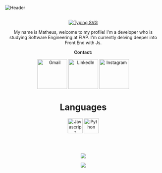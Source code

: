 <!-- Level 3: Add custom code -->

![Header](https://i.imgur.com/XClq6IE.png)
<br>
<br> 

<div align="center">

[![Typing SVG](https://readme-typing-svg.demolab.com?font=Fira+Code&weight=500&size=32&pause=1000&random=false&width=435&lines=Hello+my+name+is+Neli!;Welcome+to+my+perfil)](https://git.io/typing-svg)

</div>


<p align="center"> 
  My name is Matheus, welcome to my profile! I'm a developer who is studying Software Engineering at FIAP.
  I'm currently delving deeper into Front End with Js.

</p>

<p align="center">
  <strong>Contact:</strong>
</p>


<p align="center">
  <a class="redes" href="mailto:contatodoneli@gmail.com" title="Gmail">
<img src="https://img.icons8.com/?size=256&id=Cjuj2uISMdQ1&format=png" width="96px" alt="Gmail"/></a>
  <a class="redes" href="https://www.linkedin.com/in/matheus-montovaneli-4bbb04300/" title="LinkedIn">
  <img src="https://img.icons8.com/?size=256&id=108812&format=png" width="96px" alt="LinkedIn"/></a>
  <a class="redes" href="https://www.instagram.com/theuwsx/" title="Instagram">
  <img src="https://img.icons8.com/?size=256&id=TEYr8ETaIfBJ&format=png" width="96px" alt="Instagram"/></a>
</p>





<!-- [![activity graph](https://github-readme-activity-graph.vercel.app/graph?username=imneli&theme=github-dark-dimmed&custom_title=imneli%20Activity%20Graph&hide_border=true)](https://github.com/ashutosh00710/github-readme-activity-graph) -->

<h1 align="center"> <strong>Languages</strong></h1>

<p align="center">
  <a href="#" title="JavaScript">
<img src="https://i.imgur.com/lbiRxUl.png" alt="Javascript" width="48px"/></a>
  <a href="#" title="Python">
  <img src="https://i.imgur.com/ItvUS0k.png" alt="Python" width="48px"/></a>

</p>

<br>
<br> 
<div align="center">
  
  ![](https://github-readme-streak-stats.herokuapp.com/?user=imneli&theme=tokyonight&hide_border=false)<br/>
  
</div>

<p align="center">
  <img src="https://capsule-render.vercel.app/api?type=waving&color=gradient&height=60&section=footer"/>
</p>

